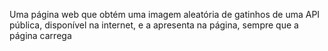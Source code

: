 Uma página web que obtém uma imagem aleatória de gatinhos de uma API pública, disponível na internet, e a apresenta na página, sempre que a página carrega
